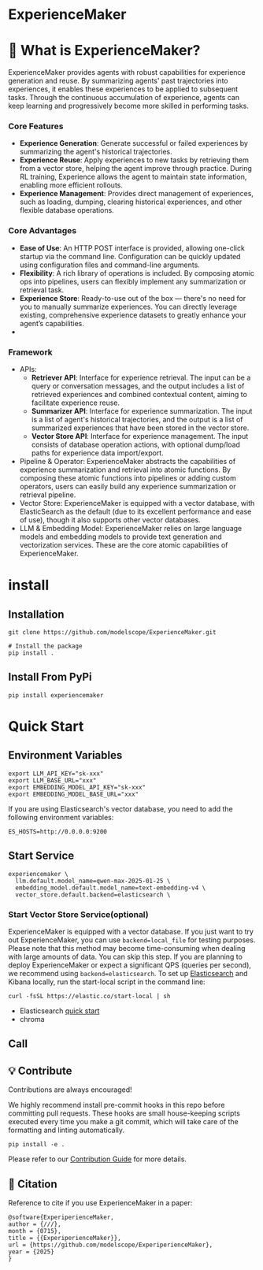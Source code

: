 # ExperienceMaker






# 🌟 What is ExperienceMaker?
ExperienceMaker provides agents with robust capabilities for experience generation and reuse. 
By summarizing agents' past trajectories into experiences, it enables these experiences to be applied to subsequent tasks. 
Through the continuous accumulation of experience, agents can keep learning and progressively become more skilled in performing tasks.

### Core Features
- **Experience Generation**: Generate successful or failed experiences by summarizing the agent's historical trajectories.
- **Experience Reuse**: Apply experiences to new tasks by retrieving them from a vector store, helping the agent improve through practice. During RL training, Experience allows the agent to maintain state information, enabling more efficient rollouts.
- **Experience Management**: Provides direct management of experiences, such as loading, dumping, clearing historical experiences, and other flexible database operations.

### Core Advantages
- **Ease of Use**: An HTTP POST interface is provided, allowing one-click startup via the command line. Configuration can be quickly updated using configuration files and command-line arguments.
- **Flexibility**: A rich library of operations is included. By composing atomic ops into pipelines, users can flexibly implement any summarization or retrieval task.
- **Experience Store**: Ready-to-use out of the box — there's no need for you to manually summarize experiences. You can directly leverage existing, comprehensive experience datasets to greatly enhance your agent’s capabilities.
- 
### Framework
- APIs:
  - **Retriever API**: Interface for experience retrieval. The input can be a query or conversation messages, and the output includes a list of retrieved experiences and combined contextual content, aiming to facilitate experience reuse.
  - **Summarizer API**: Interface for experience summarization. The input is a list of agent's historical trajectories, and the output is a list of summarized experiences that have been stored in the vector store.
  - **Vector Store API**: Interface for experience management. The input consists of database operation actions, with optional dump/load paths for experience data import/export.
- Pipeline & Operator: ExperienceMaker abstracts the capabilities of experience summarization and retrieval into atomic functions. By composing these atomic functions into pipelines or adding custom operators, users can easily build any experience summarization or retrieval pipeline.
- Vector Store: ExperienceMaker is equipped with a vector database, with ElasticSearch as the default (due to its excellent performance and ease of use), though it also supports other vector databases.
- LLM & Embedding Model: ExperienceMaker relies on large language models and embedding models to provide text generation and vectorization services. These are the core atomic capabilities of ExperienceMaker.

# install
## Installation
```shell
git clone https://github.com/modelscope/ExperienceMaker.git

# Install the package
pip install .
```

## Install From PyPi
```shell
pip install experiencemaker
```

# Quick Start

## Environment Variables
```shell
export LLM_API_KEY="sk-xxx"
export LLM_BASE_URL="xxx"
export EMBEDDING_MODEL_API_KEY="sk-xxx"
export EMBEDDING_MODEL_BASE_URL="xxx"
```
If you are using Elasticsearch's vector database, you need to add the following environment variables:
```shell
ES_HOSTS=http://0.0.0.0:9200
```

## Start Service
```shell
experiencemaker \
  llm.default.model_name=qwen-max-2025-01-25 \
  embedding_model.default.model_name=text-embedding-v4 \
  vector_store.default.backend=elasticsearch \
```

### Start Vector Store Service(optional)
ExperienceMaker is equipped with a vector database. 
If you just want to try out ExperienceMaker, you can use `backend=local_file` for testing purposes. Please note that this method may become time-consuming when dealing with large amounts of data. You can skip this step.
If you are planning to deploy ExperienceMaker or expect a significant QPS (queries per second), we recommend using `backend=elasticsearch`.
To set up [Elasticsearch](https://www.elastic.co/docs/solutions/search/run-elasticsearch-locally) and Kibana locally, run the start-local script in the command line:
```shell
curl -fsSL https://elastic.co/start-local | sh
```
- Elasticsearch [quick start](./cookbook/)
- chroma

## Call






## 💡 Contribute

Contributions are always encouraged!

We highly recommend install pre-commit hooks in this repo before committing pull requests.
These hooks are small house-keeping scripts executed every time you make a git commit,
which will take care of the formatting and linting automatically.
```shell
pip install -e .
```

Please refer to our [Contribution Guide](./docs/contribution.md) for more details.

## 📖 Citation
Reference to cite if you use ExperienceMaker in a paper:
```
@software{ExperiperienceMaker,
author = {///},
month = {0715},
title = {{ExperiperienceMaker}},
url = {https://github.com/modelscope/ExperiperienceMaker},
year = {2025}
}
```
